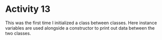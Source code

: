 # Activity 13

This was the first time I initialized a class between classes. Here instance variables are used alongside a constructor to print out data between the two classes.
